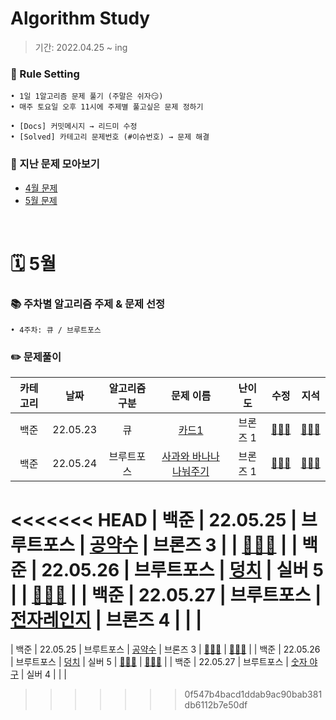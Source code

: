 # Algorithm Study
> 기간: 2022.04.25 ~ ing  

### 📌 Rule Setting
    • 1일 1알고리즘 문제 풀기 (주말은 쉬자😏)  
    • 매주 토요일 오후 11시에 주제별 풀고싶은 문제 정하기

```
• [Docs] 커밋메시지 → 리드미 수정
• [Solved] 카테고리 문제번호 (#이슈번호) → 문제 해결 
```

### 👀 지난 문제 모아보기
- [4월 문제](모아보기/4월문제.md)
- [5월 문제](모아보기/5월문제.md)

</br>

# 🗓 5월
### 📚 주차별 알고리즘 주제 & 문제 선정
    • 4주차: 큐 / 브루트포스


### ✏️ 문제풀이
| 카테고리 | 날짜 | 알고리즘 구분 | 문제 이름 | 난이도 | 수정 | 지석 |  
| :----------: | :----------: | :----------: | :----------: | :----------: | :----------: | :----------: | 
| 백준 | 22.05.23 | 큐 | [카드1](https://www.acmicpc.net/problem/2161) | 브론즈 1 | [🙆🏻‍♀️](수정/Stack_Queue/BOJ2161.md) | [🙆🏻‍♂️](지석/Stack_Queue/BOJ2161.md) |
| 백준 | 22.05.24 | 브루트포스 | [사과와 바나나 나눠주기](https://www.acmicpc.net/problem/14914) | 브론즈 1 | [🙆🏻‍♀️](수정/Brute-Force/BOJ14914.md) | [🙆🏻‍♂️](지석/Brute-Force/BOJ14914.md) |
<<<<<<< HEAD
| 백준 | 22.05.25 | 브루트포스 | [공약수](https://www.acmicpc.net/problem/5618) | 브론즈 3 |  | [🙆🏻‍♂️](지석/Brute-Force/BOJ5618.md) |
| 백준 | 22.05.26 | 브루트포스 | [덩치](https://www.acmicpc.net/problem/7568) | 실버 5 |  | [🙆🏻‍♂️](지석/Brute-Force/BOJ7568.md) |
| 백준 | 22.05.27 | 브루트포스 | [전자레인지](https://www.acmicpc.net/problem/10162) | 브론즈 4 |  |  |
=======
| 백준 | 22.05.25 | 브루트포스 | [공약수](https://www.acmicpc.net/problem/5618) | 브론즈 3 | [🙆🏻‍♀️](수정/Brute-Force/BOJ5618.md) | [🙆🏻‍♂️](지석/Brute-Force/BOJ5618.md) |
| 백준 | 22.05.26 | 브루트포스 | [덩치](https://www.acmicpc.net/problem/7568) | 실버 5 | [🙆🏻‍♀️](수정/Brute-Force/BOJ7568.md) | [🙆🏻‍♂️](지석/Brute-Force/BOJ7568.md) |
| 백준 | 22.05.27 | 브루트포스 | [숫자 야구](https://www.acmicpc.net/problem/2503) | 실버 4 |  |  |
>>>>>>> 0f547b4bacd1ddab9ac90bab381db6112b7e50df

